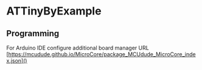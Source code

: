 # ATTinyByExample

## Programming
For Arduino IDE configure additional board manager URL [https://mcudude.github.io/MicroCore/package_MCUdude_MicroCore_index.json]()
